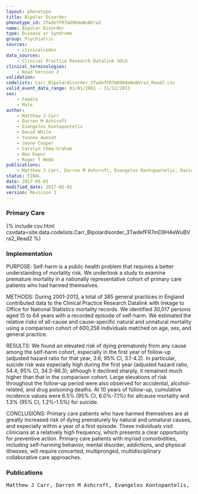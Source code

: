 ```yaml
---
layout: phenotype
title: Bipolar Disorder
phenotype_id: 3TwdefFR7mD9H4eWuBVra2
name: Bipolar Disorder
type: Disease or Syndrome
group: Psychiatric
sources: 
    - clinicalcodes
data_sources:
    - Clinical Practice Research Datalink GOLD
clinical_terminologies:
    - Read Version 2
validation:
codelists: Carr_Bipolardisorder_3TwdefFR7mD9H4eWuBVra2_Read2.csv
valid_event_data_range: 01/01/2001 - 31/12/2013
sex:
    - Female
    - Male
author:
    - Matthew J Carr
    - Darren M Ashcroft
    - Evangelos Kontopantelis
    - David While
    - Yvonne Awenat
    - Jayne Cooper
    - Carolyn Chew-Graham
    - Nav Kapur
    - Roger T Webb
publications:
    - Matthew J Carr, Darren M Ashcroft, Evangelos Kontopantelis, David While, Yvonne Awenat, Jayne Cooper, Carolyn Chew-Graham, Nav Kapur, Roger T Webb, Premature Death Among Primary Care Patients With a History of Self-Harm. Annals of Family Medicine, 15(3), 2017.
status: FINAL
date: 2017-05-01
modified_date: 2017-05-01
version: Revision 1
---
```


### Primary Care

{% include csv.html csvdata=site.data.codelists.Carr_Bipolardisorder_3TwdefFR7mD9H4eWuBVra2_Read2 %}

### Implementation

PURPOSE:
Self-harm is a public health problem that requires a better understanding of mortality risk. We undertook a study to examine premature mortality in a nationally representative cohort of primary care patients who had harmed themselves. 

METHODS:
During 2001-2013, a total of 385 general practices in England contributed data to the Clinical Practice Research Datalink with linkage to Office for National Statistics mortality records. We identified 30,017 persons aged 15 to 64 years with a recorded episode of self-harm. We estimated the relative risks of all-cause and cause-specific natural and unnatural mortality using a comparison cohort of 600,258 individuals matched on age, sex, and general practice.

RESULTS:
We found an elevated risk of dying prematurely from any cause among the self-harm cohort, especially in the first year of follow-up (adjusted hazard ratio for that year, 3.6; 95% CI, 3.1-4.2). In particular, suicide risk was especially high during the first year (adjusted hazard ratio, 54.4; 95% CI, 34.3-86.3); although it declined sharply, it remained much higher than that in the comparison cohort. Large elevations of risk throughout the follow-up period were also observed for accidental, alcohol-related, and drug poisoning deaths. At 10 years of follow-up, cumulative incidence values were 6.5% (95% CI, 6.0%-7.1%) for allcause mortality and 1.3% (95% CI, 1.2%-1.5%) for suicide.

CONCLUSIONS:
Primary care patients who have harmed themselves are at greatly increased risk of dying prematurely by natural and unnatural causes, and especially within a year of a first episode. These individuals visit clinicians at a relatively high frequency, which presents a clear opportunity for preventive action. Primary care patients with myriad comorbidities, including self-harming behavior, mental disorder, addictions, and physical illnesses, will require concerted, multipronged, multidisciplinary collaborative care approaches.

### Publications

<pre>
Matthew J Carr, Darren M Ashcroft, Evangelos Kontopantelis, David While, Yvonne Awenat, Jayne Cooper, Carolyn Chew-Graham, Nav Kapur, Roger T Webb, Premature Death Among Primary Care Patients With a History of Self-Harm. Annals of Family Medicine, 15(3), 2017.
</pre>
